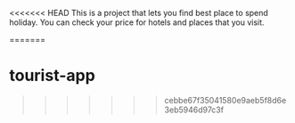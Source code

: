 <<<<<<< HEAD
﻿This is a project that lets you find best place to spend holiday. You can check your price for hotels and places that you visit.
 
=======
# tourist-app
>>>>>>> cebbe67f35041580e9aeb5f8d6e3eb5946d97c3f

